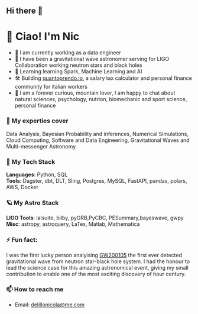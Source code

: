 ## Hi there 👋

# 👋 Ciao! I'm Nic
- 🔭 I am currently working as a data engineer
- 🚀 I have been a gravitational wave astronomer serving for LIGO Collaboration working neutron stars and black holes
- 🌱 Learning learning Spark, Machine Learning and AI 
- 🛠️ Building [quantoprendo.io](https://quantoprendo.io), a salary tax calculator and personal finance community for italian workers
- 🧠 I am a forever curious, mountain lover, I am happy to chat about natural sciences, psychology, nutrion, biomechanic and sport science, personal finance

### 🧠 My experties cover
Data Analysis, Bayesian Probability and inferences, Numerical Simulations, Cloud Computing, Software and Data Engineering, Gravitational Waves and Multi-messenger Astronomy.

### 🧰 My Tech Stack
**Languages**: Python, SQL \
**Tools**: Dagster, dbt, DLT, Sling, Postgres, MySQL, FastAPI, pandas, polars, AWS, Docker

### 🪐 My Astro Stack
**LIGO Tools**: lalsuite, bilby, pyGRB,PyCBC, PESummary,bayeswave, gwpy \
**Misc**: astropy, astroquery, LaTex, Matlab, Mathematica

### ⚡ Fun fact:
I was the first lucky person analyising [GW200105](https://arxiv.org/abs/2106.15163) the first ever detected gravitational wave from  neutron star-black hole system. I had the honour to lead the science case for this amazing astronomical event, giving my small contribution to enable one of the most exciting discovery of hour century.


### 📫 How to reach me
- Email: delillonicola@me.com

